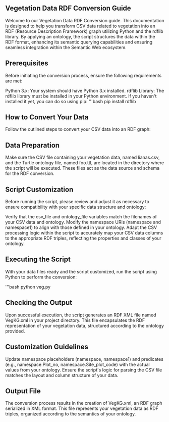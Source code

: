 ## Vegetation Data RDF Conversion Guide
Welcome to our Vegetation Data RDF Conversion guide. This documentation is designed to help you transform CSV data related to vegetation into an RDF (Resource Description Framework) graph utilizing Python and the rdflib library. By applying an ontology, the script structures the data within the RDF format, enhancing its semantic querying capabilities and ensuring seamless integration within the Semantic Web ecosystem.

## Prerequisites
Before initiating the conversion process, ensure the following requirements are met:

Python 3.x: Your system should have Python 3.x installed.
rdflib Library: The rdflib library must be installed in your Python environment. If you haven't installed it yet, you can do so using pip:
'''bash
pip install rdflib



## How to Convert Your Data
Follow the outlined steps to convert your CSV data into an RDF graph:

## Data Preparation
Make sure the CSV file containing your vegetation data, named lianas.csv, and the Turtle ontology file, named foo.ttl, are located in the directory where the script will be executed. These files act as the data source and schema for the RDF conversion.

## Script Customization
Before running the script, please review and adjust it as necessary to ensure compatibility with your specific data structure and ontology:

Verify that the csv_file and ontology_file variables match the filenames of your CSV data and ontology.
Modify the namespace URIs (namespace and namespace1) to align with those defined in your ontology.
Adapt the CSV processing logic within the script to accurately map your CSV data columns to the appropriate RDF triples, reflecting the properties and classes of your ontology.

## Executing the Script
With your data files ready and the script customized, run the script using Python to perform the conversion:

'''bash
python veg.py


## Checking the Output
Upon successful execution, the script generates an RDF XML file named VegKG.xml in your project directory. This file encapsulates the RDF representation of your vegetation data, structured according to the ontology provided.

## Customization Guidelines
Update namespace placeholders (namespace, namespace1) and predicates (e.g., namespace.Plot_no, namespace.Site_plot_code) with the actual values from your ontology.
Ensure the script's logic for parsing the CSV file matches the layout and column structure of your data.
## Output File
The conversion process results in the creation of VegKG.xml, an RDF graph serialized in XML format. This file represents your vegetation data as RDF triples, organized according to the semantics of your ontology.
